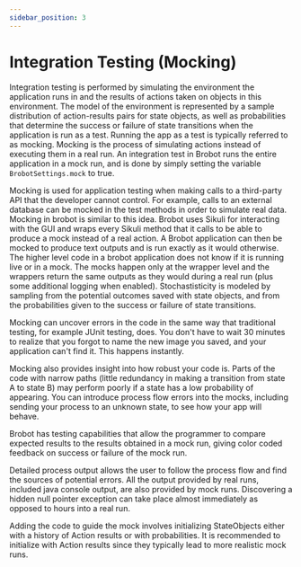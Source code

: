 ```yaml
---
sidebar_position: 3
---
```


# Integration Testing (Mocking)

Integration testing is performed by simulating the environment the application runs in 
and the results of actions taken on objects in this environment. The model of the environment
is represented by a sample distribution of action-results pairs for state objects, as well
as probabilities that determine the success or failure of state transitions when the
application is run as a test. Running the app as a test is typically referred to as 
mocking. Mocking is the process of simulating actions instead of executing them in a real run. 
An integration test in Brobot runs the entire application in a mock run, and is 
done by simply setting the variable `BrobotSettings.mock` to true.  

Mocking is used for application testing when making calls to a third-party API that the
developer cannot control. For example, calls to an external database can be mocked in the
test methods in order to simulate real data. Mocking in brobot is similar to this idea.
Brobot uses Sikuli for interacting with the GUI and wraps every Sikuli method that it
calls to be able to produce a mock instead of a real action. A Brobot application can then
be mocked to produce text outputs and is run exactly as it would otherwise. The higher level
code in a brobot application does not know if it is running live or in a mock. The mocks
happen only at the wrapper level and the wrappers return the same outputs as they would
during a real run (plus some additional logging when enabled). Stochastisticity is modeled
by sampling from the potential outcomes saved with state objects, and from the
probabilities given to the success or failure of state transitions. 

Mocking can uncover errors in the code in the same way that traditional testing, for
example JUnit testing, does. You don't have to wait 30 minutes to realize that you
forgot to name the new image you saved, and your application can't find it. This
happens instantly.

Mocking also provides insight into how robust your code is. Parts of the code with
narrow paths (little redundancy in making a transition from state A to state B)
may perform poorly if a state has a low probability of appearing. You can introduce
process flow errors into the mocks, including sending your process to an unknown state,
to see how your app will behave.

Brobot has testing capabilities that allow the programmer to compare expected
results to the results obtained in a mock run, giving color coded feedback on 
success or failure of the mock run. 

Detailed process output allows the user to follow the process flow and find 
the sources of potential errors. All the output provided by real runs, 
included java console output, are also provided by mock runs. Discovering 
a hidden null pointer exception can take place almost immediately as opposed to 
hours into a real run.

Adding the code to guide the mock involves initializing StateObjects either with 
a history of Action results or with probabilities. It is recommended to initialize 
with Action results since they typically lead to more realistic mock runs. 
